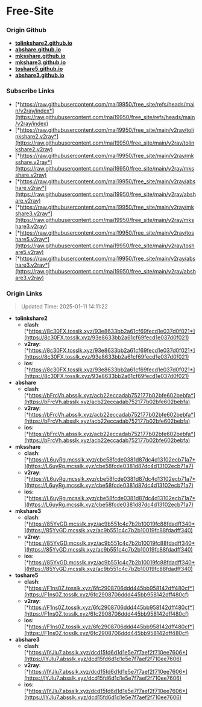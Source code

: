 # Free-Site

### Origin Github

- [**tolinkshare2.github.io**](https://github.com/tolinkshare2/tolinkshare2.github.io)
- [**abshare.github.io**](https://github.com/abshare/abshare.github.io)
- [**mksshare.github.io**](https://github.com/mksshare/mksshare.github.io)
- [**mkshare3.github.io**](https://github.com/mkshare3/mkshare3.github.io)
- [**toshare5.github.io**](https://github.com/toshare5/toshare5.github.io)
- [**abshare3.github.io**](https://github.com/abshare3/abshare3.github.io)

### Subscribe Links

- [*https://raw.githubusercontent.com/mai19950/free_site/refs/heads/main/v2ray/index*](https://raw.githubusercontent.com/mai19950/free_site/refs/heads/main/v2ray/index)
- [*https://raw.githubusercontent.com/mai19950/free_site/main/v2ray/tolinkshare2.v2ray*](https://raw.githubusercontent.com/mai19950/free_site/main/v2ray/tolinkshare2.v2ray)
- [*https://raw.githubusercontent.com/mai19950/free_site/main/v2ray/mksshare.v2ray*](https://raw.githubusercontent.com/mai19950/free_site/main/v2ray/mksshare.v2ray)
- [*https://raw.githubusercontent.com/mai19950/free_site/main/v2ray/abshare.v2ray*](https://raw.githubusercontent.com/mai19950/free_site/main/v2ray/abshare.v2ray)
- [*https://raw.githubusercontent.com/mai19950/free_site/main/v2ray/mkshare3.v2ray*](https://raw.githubusercontent.com/mai19950/free_site/main/v2ray/mkshare3.v2ray)
- [*https://raw.githubusercontent.com/mai19950/free_site/main/v2ray/toshare5.v2ray*](https://raw.githubusercontent.com/mai19950/free_site/main/v2ray/toshare5.v2ray)
- [*https://raw.githubusercontent.com/mai19950/free_site/main/v2ray/abshare3.v2ray*](https://raw.githubusercontent.com/mai19950/free_site/main/v2ray/abshare3.v2ray)

### Origin Links

> Updated Time: 2025-01-11 14:11:22

- **tolinkshare2**
  - **clash**: [*https://8c30FX.tosslk.xyz/93e8633bb2a61cf69fecd1e037d0f021*](https://8c30FX.tosslk.xyz/93e8633bb2a61cf69fecd1e037d0f021)
  - **v2ray**: [*https://8c30FX.tosslk.xyz/93e8633bb2a61cf69fecd1e037d0f021*](https://8c30FX.tosslk.xyz/93e8633bb2a61cf69fecd1e037d0f021)
  - **ios**: [*https://8c30FX.tosslk.xyz/93e8633bb2a61cf69fecd1e037d0f021*](https://8c30FX.tosslk.xyz/93e8633bb2a61cf69fecd1e037d0f021)
- **abshare**
  - **clash**: [*https://bFrcVh.absslk.xyz/acb22eccadab752177b02bfe602bebfa*](https://bFrcVh.absslk.xyz/acb22eccadab752177b02bfe602bebfa)
  - **v2ray**: [*https://bFrcVh.absslk.xyz/acb22eccadab752177b02bfe602bebfa*](https://bFrcVh.absslk.xyz/acb22eccadab752177b02bfe602bebfa)
  - **ios**: [*https://bFrcVh.absslk.xyz/acb22eccadab752177b02bfe602bebfa*](https://bFrcVh.absslk.xyz/acb22eccadab752177b02bfe602bebfa)
- **mksshare**
  - **clash**: [*https://L6uyRg.mcsslk.xyz/cbe58fcde0381d87dc4d13102ecb71a7*](https://L6uyRg.mcsslk.xyz/cbe58fcde0381d87dc4d13102ecb71a7)
  - **v2ray**: [*https://L6uyRg.mcsslk.xyz/cbe58fcde0381d87dc4d13102ecb71a7*](https://L6uyRg.mcsslk.xyz/cbe58fcde0381d87dc4d13102ecb71a7)
  - **ios**: [*https://L6uyRg.mcsslk.xyz/cbe58fcde0381d87dc4d13102ecb71a7*](https://L6uyRg.mcsslk.xyz/cbe58fcde0381d87dc4d13102ecb71a7)
- **mkshare3**
  - **clash**: [*https://85YvGD.mcsslk.xyz/ac9b551c4c7b2b10019fc88fdadff340*](https://85YvGD.mcsslk.xyz/ac9b551c4c7b2b10019fc88fdadff340)
  - **v2ray**: [*https://85YvGD.mcsslk.xyz/ac9b551c4c7b2b10019fc88fdadff340*](https://85YvGD.mcsslk.xyz/ac9b551c4c7b2b10019fc88fdadff340)
  - **ios**: [*https://85YvGD.mcsslk.xyz/ac9b551c4c7b2b10019fc88fdadff340*](https://85YvGD.mcsslk.xyz/ac9b551c4c7b2b10019fc88fdadff340)
- **toshare5**
  - **clash**: [*https://F1ns0Z.tosslk.xyz/6fc2908706ddd445bb958142dff480cf*](https://F1ns0Z.tosslk.xyz/6fc2908706ddd445bb958142dff480cf)
  - **v2ray**: [*https://F1ns0Z.tosslk.xyz/6fc2908706ddd445bb958142dff480cf*](https://F1ns0Z.tosslk.xyz/6fc2908706ddd445bb958142dff480cf)
  - **ios**: [*https://F1ns0Z.tosslk.xyz/6fc2908706ddd445bb958142dff480cf*](https://F1ns0Z.tosslk.xyz/6fc2908706ddd445bb958142dff480cf)
- **abshare3**
  - **clash**: [*https://lYJlu7.absslk.xyz/dcd15fd6d1d1e5e7f7aef2f710ee7606*](https://lYJlu7.absslk.xyz/dcd15fd6d1d1e5e7f7aef2f710ee7606)
  - **v2ray**: [*https://lYJlu7.absslk.xyz/dcd15fd6d1d1e5e7f7aef2f710ee7606*](https://lYJlu7.absslk.xyz/dcd15fd6d1d1e5e7f7aef2f710ee7606)
  - **ios**: [*https://lYJlu7.absslk.xyz/dcd15fd6d1d1e5e7f7aef2f710ee7606*](https://lYJlu7.absslk.xyz/dcd15fd6d1d1e5e7f7aef2f710ee7606)
